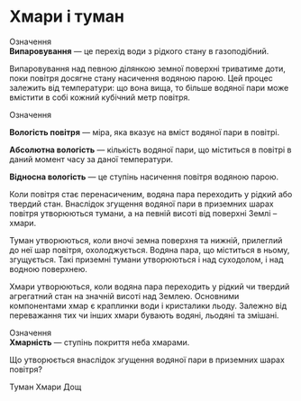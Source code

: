# Хмари i туман

<div class="eoz-wrap">
<span class="eoz">Означення</span>
<div class="eoz-text">
<b>Випаровування</b> — це перехiд води з рiдкого стану в газоподiбний.
</div>
</div>

Випаровування над певною ділянкою земної поверхні триватиме доти, поки повітря досягне стану насичення водяною парою. Цей процес залежить від температури: що вона вища, то більше водяної пари може вмістити в собі кожний кубічний метр повітря.

<div class="eoz-wrap">
<span class="eoz">Означення</span>
<div class="eoz-text">
<p><b>Вологiсть повiтря</b> — мiра, яка вказує на вмiст водяної пари в повiтрi.</p>
<p><b>Абсолютна вологiсть</b> — кiлькiсть водяної пари, що мiститься в повiтрi в даний момент часу за даної температури.</p>
<b>Вiдносна вологiсть</b> — це ступiнь насичення повiтря водяною парою.
</div>
</div>

Коли повітря стає пеpeнacичeним, водяна пара переходить у рідкий або твердий стан. Внаслідок згущення водяної пари в приземних шарах повітря утворюються тумани, а на певній висоті від поверхні Землі – хмари.

<span class="p1">Туман</span> утворюються, коли вночі земна поверхня та нижній, прилеглий до неї шар повітря, охолоджується. Водяна пара, що міститься в ньому, згущується. Такі приземні тумани утворюються і над суходолом, і над водною поверхнею.

<span class="p1">Хмари</span> утворюються, коли водяна пара переходить у рідкий чи твердий агрегатний стан на значній висоті над Землею. Основними компонентами хмар є краплинки води і кристалики льоду. Залежно від переважання тих чи інших хмари бувають водяні, льодяні та змішані.

<div class="eoz-wrap">
<span class="eoz">Означення</span>
<div class="eoz-text">
<b>Хмарнiсть</b> — ступiнь покриття неба хмарами.
</div>
</div>

<quiz>
<question>
<p>Що утворюється внаслідок згущення водяної пари в приземних шарах повітря?</p>
<answer correct>Туман</answer>
<answer>Хмари</answer>
<answer>Дощ</answer>
</question>
</quiz>